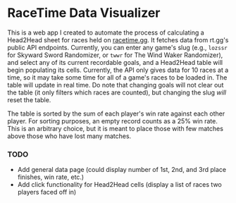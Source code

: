 # RaceTime Data Visualizer

This is a web app I created to automate the process of calculating a Head2Head sheet for races held on [racetime.gg](https://racetime.gg/). It fetches data from rt.gg's public API endpoints. Currently, you can enter any game's slug (e.g., `lozssr` for Skyward Sword Randomizer, or `twwr` for The Wind Waker Randomizer), and select any of its current recordable goals, and a Head2Head table will begin populating its cells. Currently, the API only gives data for 10 races at a time, so it may take some time for all of a game's races to be loaded in. The table will update in real time. Do note that changing goals will not clear out the table (it only filters which races are counted), but changing the slug *will* reset the table.

The table is sorted by the sum of each player's win rate against each other player. For sorting purposes, an empty record counts as a 25% win rate. This is an arbitrary choice, but it is meant to place those with few matches above those who have lost many matches.

### TODO
- Add general data page (could display number of 1st, 2nd, and 3rd place finishes, win rate, etc.)
- Add click functionality for Head2Head cells (display a list of races two players faced off in)
